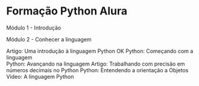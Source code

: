 <h1>Formação Python Alura</h1>

Módulo 1 - Introdução

Módulo 2 - Conhecer a linguagem

Artigo: Uma introdução à linguagem Python OK
Python: Começando com a linguagem  
Python: Avançando na linguagem
Artigo: Trabalhando com precisão em números decimais no Python
Python: Entendendo a orientação a Objetos
Video: A linguagem Python
